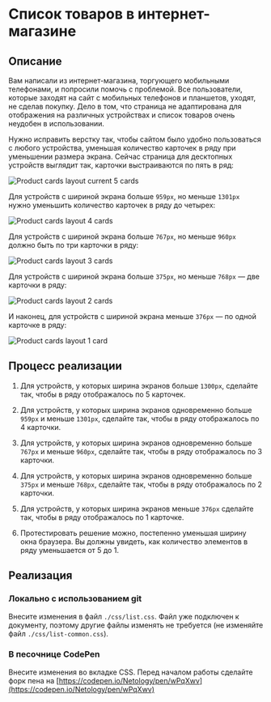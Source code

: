 # Список товаров в интернет-магазине

## Описание

Вам написали из интернет-магазина, торгующего мобильными телефонами, и попросили помочь с проблемой. Все пользователи, которые заходят на сайт с мобильных телефонов и планшетов, уходят, не сделав покупку. Дело в том, что страница не адаптирована для отображения на различных устройствах и список товаров очень неудобен в использовании. 

Нужно исправить верстку так, чтобы сайтом было удобно пользоваться с любого устройства, уменьшая количество карточек в ряду при уменьшении размера экрана. Сейчас страница для десктопных устройств выглядит так, карточки выстраиваются по пять в ряд:
 
![Product cards layout current 5 cards](../../sources/adaptive-layout-list-5.jpg)

Для устройств с шириной экрана больше `959px`, но меньше `1301px` нужно уменьшить количество карточек в ряду до четырех:

![Product cards layout 4 cards](../../sources/adaptive-layout-list-4.jpg)

Для устройств с шириной экрана больше `767px`, но меньше `960px` должно быть по три карточки в ряду:

![Product cards layout 3 cards](../../sources/adaptive-layout-list-3.jpg)

Для устройств с шириной экрана больше `375px`, но меньше `768px` — две карточки в ряду:

![Product cards layout 2 cards](../../sources/adaptive-layout-list-2.jpg)

И наконец, для устройств с шириной экрана меньше `376px` — по одной карточке в ряду:

![Product cards layout 1 card](../../sources/adaptive-layout-list-1.jpg)

## Процесс реализации

1. Для устройств, у которых ширина экранов больше `1300px`, сделайте так, чтобы в ряду отображалось по 5 карточек.

2. Для устройств, у которых ширина экранов одновременно больше `959px` и меньше `1301px`, сделайте так, чтобы в ряду отображалось по 4 карточки.

3. Для устройств, у которых ширина экранов одновременно больше `767px` и меньше `960px`, сделайте так, чтобы в ряду отображалось по 3 карточки.

4. Для устройств, у которых ширина экранов одновременно больше `375px` и меньше `768px`, сделайте так, чтобы в ряду отображалось по 2 карточки.

5. Для устройств, у которых ширина экранов меньше `376px` сделайте так, чтобы в ряду отображалось по 1 карточке.

6. Протестировать решение можно, постепенно уменьшая ширину окна браузера. Вы должны увидеть, как количество элементов в ряду уменьшается от 5 до 1.

## Реализация

### Локально с использованием git

Внесите изменения в файл `./css/list.css`. Файл уже подключен к документу, поэтому другие файлы изменять не требуется (не изменяйте файл `./css/list-common.css`).

### В песочнице CodePen

Внесите изменения во вкладке CSS. Перед началом работы сделайте форк пена на [https://codepen.io/Netology/pen/wPqXwv](https://codepen.io/Netology/pen/wPqXwv)
